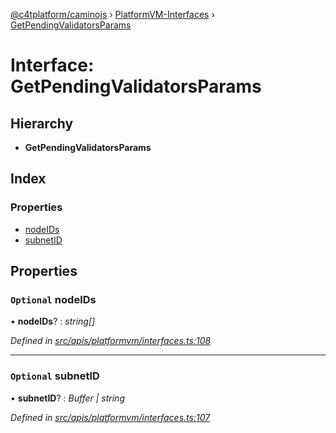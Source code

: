 [@c4tplatform/caminojs](../api.md) › [PlatformVM-Interfaces](../modules/platformvm_interfaces.md) › [GetPendingValidatorsParams](platformvm_interfaces.getpendingvalidatorsparams.md)

# Interface: GetPendingValidatorsParams

## Hierarchy

* **GetPendingValidatorsParams**

## Index

### Properties

* [nodeIDs](platformvm_interfaces.getpendingvalidatorsparams.md#optional-nodeids)
* [subnetID](platformvm_interfaces.getpendingvalidatorsparams.md#optional-subnetid)

## Properties

### `Optional` nodeIDs

• **nodeIDs**? : *string[]*

*Defined in [src/apis/platformvm/interfaces.ts:108](https://github.com/chain4travel/caminojs/blob/ac57b5af/src/apis/platformvm/interfaces.ts#L108)*

___

### `Optional` subnetID

• **subnetID**? : *Buffer | string*

*Defined in [src/apis/platformvm/interfaces.ts:107](https://github.com/chain4travel/caminojs/blob/ac57b5af/src/apis/platformvm/interfaces.ts#L107)*
